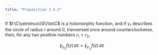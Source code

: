 ```yaml
---
title: "Proposition 2.6.5"
---
```


If $f:\C\setminus\{0\}\to\C$ is a holomorphic function, and if
$\gamma_r$ describes the circle of radius $r$ around $0$, tranversed
once around counterclockwise, then, for any two positive numbers
$r_1\lt r_2$,

$$
\oint_{\gamma_{r_1}}f(z)\,dz=\oint_{\gamma_{r_2}}f(z)\,dz
$$
